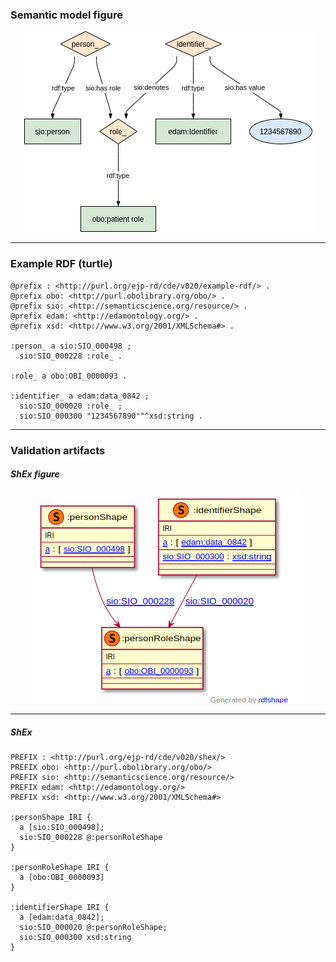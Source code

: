 ### Semantic model figure

<p align="center">
    <a href="../images/rdf/1_Pseudonym.png" target="_blank">
        <img src="../images/rdf/1_Pseudonym.png">
    </a>
</p>

***

### Example RDF (turtle)

```ttl
@prefix : <http://purl.org/ejp-rd/cde/v020/example-rdf/> .
@prefix obo: <http://purl.obolibrary.org/obo/> .
@prefix sio: <http://semanticscience.org/resource/> .
@prefix edam: <http://edamontology.org/> .
@prefix xsd: <http://www.w3.org/2001/XMLSchema#> .

:person_ a sio:SIO_000498 ;
  sio:SIO_000228 :role_ .

:role_ a obo:OBI_0000093 .

:identifier_ a edam:data_0842 ;
  sio:SIO_000020 :role_ ;
  sio:SIO_000300 "1234567890"^^xsd:string .
```

***
### Validation artifacts 
##### ShEx figure

<p align="center">
    <a href="../images/shex/1_Pseudonym.png" target="_blank">
        <img src="../images/shex/1_Pseudonym.png">
    </a>
</p>

***
##### ShEx

``` ShEx
PREFIX : <http://purl.org/ejp-rd/cde/v020/shex/>
PREFIX obo: <http://purl.obolibrary.org/obo/>
PREFIX sio: <http://semanticscience.org/resource/>
PREFIX edam: <http://edamontology.org/>
PREFIX xsd: <http://www.w3.org/2001/XMLSchema#>

:personShape IRI {
  a [sio:SIO_000498];
  sio:SIO_000228 @:personRoleShape
}

:personRoleShape IRI {
  a [obo:OBI_0000093]
}

:identifierShape IRI {
  a [edam:data_0842];
  sio:SIO_000020 @:personRoleShape;
  sio:SIO_000300 xsd:string
}
```